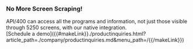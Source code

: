 ### No More Screen Scraping!

<div class="api400-carousel-text">
API/400 can access all the programs and information, not just those visible through 5250 screens, with our native integration.
</div>


<div markdown="1">
<div class="api400-schedule-button"  markdown="1">[Schedule a demo]({{#makeLink}}./productinquiries.html?article_path=./company/productinquiries.md&menu_path=/{{/makeLink}}) </div>
</div>